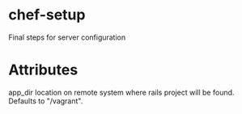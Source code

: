 chef-setup
===========
Final steps for server configuration


Attributes
==========
app_dir location on remote system where rails project will be found.
Defaults to "/vagrant".

